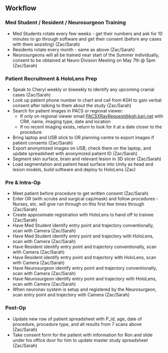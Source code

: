 ## Workflow

### Med Student / Resident / Neurosurgeon Training

* Med Students rotate every few weeks - get their numbers and ask for 10 minutes to go through software and get their consent (before any cases with them assisting) (Zac/Sarah)
* Residents rotate every month - same as above (Zac/Sarah)
* Neurosurgeons will all be trained near start of the Summer individually, consent to be obtained at Neuro Division Meeting on May 7th @ 5pm (Zac/Sarah)

### Patient Recruitment & HoloLens Prep

* Speak to Cheryl weekly or biweekly to identify any upcoming cranial cases (Zac/Sarah)
* Look up patient phone number in chart and call from KGH to gain verbal consent after talking to them about the study (Zac/Sarah)
* Search for patient images in PACS or regional viewer:
  * If only on regional viewer email PACSXRayRequest@kgh.kari.net with CR#, name, imaging type, date and location
  * If no recent imaging exists, return to look for it at a date closer to the procedure 
* Bring laptop and USB stick to OR planning centre to export images if patient consents (Zac/Sarah)
* Export anonymized images on USB, check them on the laptop, and update spreadsheet with anonymized patient ID (Zac/Sarah)
* Segment skin surface, brain and relevant lesion in 3D slicer (Zac/Sarah)
* Load segmentation and patient head surface into Unity as head and lesion models, build software and deploy to HoloLens (Zac)

### Pre & Intra-Op

* Meet patient before procedure to get written consent (Zac/Sarah)
* Enter OR (with scrubs and surgical cap/mask) and follow procedures - Nurses, etc. will give run through on this first few times through (Zac/Sarah)
* Create approximate registration with HoloLens to hand off to trainee (Zac/Sarah)
* Have Med Student identify entry point and trajectory conventionally, scan with Camera (Zac/Sarah)
* Have Med Student identify entry point and trajectory with HoloLens, scan with Camera (Zac/Sarah)
* Have Resident identify entry point and trajectory conventionally, scan with Camera (Zac/Sarah)
* Have Resident identify entry point and trajectory with HoloLens, scan with Camera (Zac/Sarah)
* Have Neurosurgeon identify entry point and trajectory conventionally, scan with Camera (Zac/Sarah)
* Have Neurosurgeon identify entry point and trajectory with HoloLens, scan with Camera (Zac/Sarah)
* When neuronav system is setup and registered by the Neurosurgeon, scan entry point and trajectory with Camera (Zac/Sarah)

### Post-Op

* Update new row of patient spreadsheet with P_id, age, date of procedure, procedure type, and all results from 7 scans above (Zac/Sarah)
* Take consent form for the patient with information for Ron and slide under his office door for him to update master study spreadsheet (Zac/Sarah)
